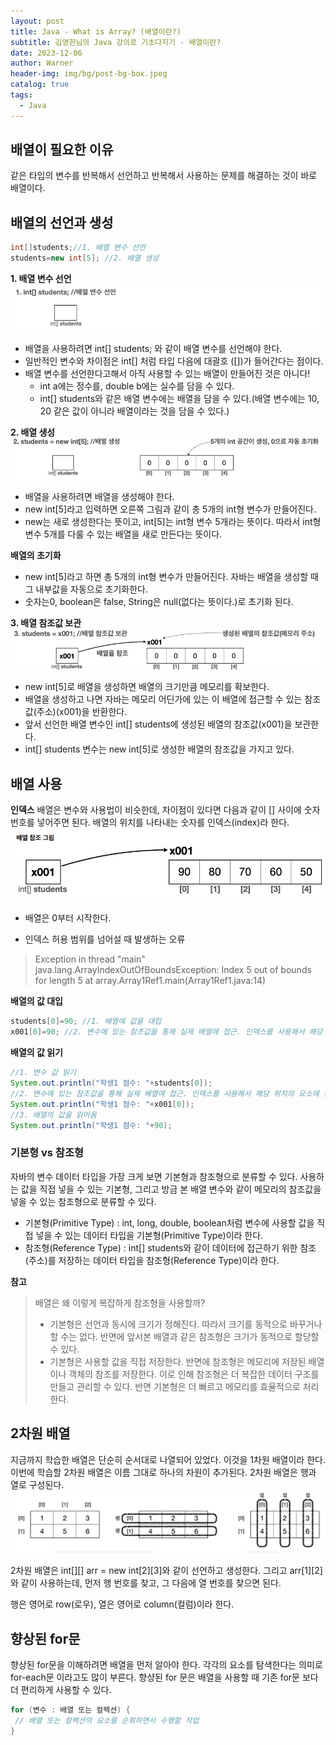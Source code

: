 ```yaml
---
layout: post
title: Java - What is Array? (배열이란?)
subtitle: 김영한님의 Java 강의로 기초다지기 - 배열이란?
date: 2023-12-06
author: Warner
header-img: img/bg/post-bg-box.jpeg
catalog: true
tags:
  - Java
---
```


## 배열이 필요한 이유

같은 타입의 변수를 반복해서 선언하고 반복해서 사용하는 문제를 해결하는 것이 바로 배열이다.

## 배열의 선언과 생성

~~~java
int[]students;//1. 배열 변수 선언
students=new int[5]; //2. 배열 생성
~~~

**1. 배열 변수 선언**
![Array.png](/img/post/2023-12-06/Array.png)

- 배열을 사용하려면 int[] students; 와 같이 배열 변수를 선언해야 한다.
- 일반적인 변수와 차이점은 int[] 처럼 타입 다음에 대괄호 ([])가 들어간다는 점이다.
- 배열 변수를 선언한다고해서 아직 사용할 수 있는 배열이 만들어진 것은 아니다!
    - int a에는 정수를, double b에는 실수를 담을 수 있다.
    - int[] students와 같은 배열 변수에는 배열을 담을 수 있다.(배열 변수에는 10, 20 같은 값이 아니라 배열이라는 것을 담을 수 있다.)

**2. 배열 생성**
![Array2.png](/img/post/2023-12-06/Array2.png)

- 배열을 사용하려면 배열을 생성해야 한다.
- new int[5]라고 입력하면 오른쪽 그림과 같이 총 5개의 int형 변수가 만들어진다.
- new는 새로 생성한다는 뜻이고, int[5]는 int형 변수 5개라는 뜻이다. 따라서 int형 변수 5개를 다룰 수 있는 배열을 새로 만든다는 뜻이다.

**배열의 초기화**

- new int[5]라고 하면 총 5개의 int형 변수가 만들어진다. 자바는 배열을 생성할 때 그 내부값을 자동으로 초기화한다.
- 숫자는0, boolean은 false, String은 null(없다는 뜻이다.)로 초기화 된다.

**3. 배열 참조값 보관**
![Array3.png](/img/post/2023-12-06/Array3.png)

- new int[5]로 배열을 생성하면 배열의 크기만큼 메모리를 확보한다.
- 배열을 생성하고 나면 자바는 메모리 어딘가에 있는 이 배열에 접근할 수 있는 참조값(주소)(x001)을 반환한다.
- 앞서 선언한 배열 변수인 int[] students에 생성된 배열의 참조값(x001)을 보관한다.
- int[] students 변수는 new int[5]로 생성한 배열의 참조값을 가지고 있다.

## 배열 사용

**인덱스**
배열은 변수와 사용법이 비슷한데, 차이점이 있다면 다음과 같이 [] 사이에 숫자 번호를 넣어주면 된다.
배열의 위치를 나타내는 숫자를 인덱스(index)라 한다.
![Array4.png](/img/post/2023-12-06/Array4.png)

- 배열은 0부터 시작한다.


- 인덱스 허용 범위를 넘어설 때 발생하는 오류

> Exception in thread "main" java.lang.ArrayIndexOutOfBoundsException: Index 5 out
> of bounds for length 5 at array.Array1Ref1.main(Array1Ref1.java:14)

**배열의 값 대입**

~~~java
students[0]=90; //1. 배열에 값을 대입
x001[0]=90; //2. 변수에 있는 참조값을 통해 실제 배열에 접근. 인덱스를 사용해서 해당 위치의 요소에 접근, 값 대입
~~~

**배열의 값 읽기**

~~~java
//1. 변수 값 읽기
System.out.println("학생1 점수: "+students[0]);
//2. 변수에 있는 참조값을 통해 실제 배열에 접근. 인덱스를 사용해서 해당 위치의 요소에 접근
System.out.println("학생1 점수: "+x001[0]);
//3. 배열의 값을 읽어옴
System.out.println("학생1 점수: "+90);
~~~

### 기본형 vs 참조형

자바의 변수 데이터 타입을 가장 크게 보면 기본형과 참조형으로 분류할 수 있다. 사용하는 값을 직접 넣을 수 있는 기본형, 그리고 방금 본 배열 변수와 같이 메모리의 참조값을 넣을 수 있는 참조형으로 분류할 수
있다.

- 기본형(Primitive Type) : int, long, double, boolean처럼 변수에 사용할 값을 직접 넣을 수 있는 데이터 타입을 기본형(Primitive Type)이라 한다.
- 참조형(Reference Type) : int[] students와 같이 데이터에 접근하기 위한 참조(주소)를 저장하는 데이터 타입을 참조형(Reference Type)이라 한다.

**참고**
> 배열은 왜 이렇게 복잡하게 참조형을 사용할까?
>
> - 기본형은 선언과 동시에 크기가 정해진다. 따라서 크기를 동적으로 바꾸거나 할 수는 없다. 반면에 앞서본 배열과 같은 참조형은 크기가 동적으로 할당할 수 있다.
> - 기본형은 사용할 값을 직접 저장한다. 반면에 참조형은 메모리에 저장된 배열이나 객체의 참조를 저장한다. 이로 인해 참조형은 더 복잡한 데이터 구조를 만들고 관리할 수 있다. 반면 기본형은 더 빠르고 메모리를
    효율적으로 처리한다.

## 2차원 배열

지금까지 학습한 배열은 단순히 순서대로 나열되어 있었다. 이것을 1차원 배열이라 한다.\
이번에 학습할 2차원 배열은 이름 그대로 하나의 차원이 추가된다. 2차원 배열은 행과 열로 구성된다.
![DoubleArray.png](/img/post/2023-12-06/DoubleArray.png)

2차원 배열은 int[][] arr = new int[2][3]와 같이 선언하고 생성한다. 그리고 arr[1][2]와 같이 사용하는데, 먼저 행 번호를 찾고, 그 다음에 열 번호를 찾으면 된다.

행은 영어로 row(로우), 열은 영어로 column(컬럼)이라 한다.

## 향상된 for문

향상된 for문을 이해하려면 배열을 먼저 알아야 한다. 각각의 요소를 탐색한다는 의미로 for-each문 이라고도 많이 부른다.
향샹된 for 문은 배열을 사용할 때 기존 for문 보다 더 편리하게 사용할 수 있다.

~~~java
for (변수 : 배열 또는 컬렉션) {
 // 배열 또는 컬렉션의 요소를 순회하면서 수행할 작업
}
~~~